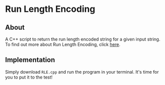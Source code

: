 # Run Length Encoding

## About

A C++ script to return the run length encoded string for a given input string. To find out more about Run Length Encoding, click [here](https://en.wikipedia.org/wiki/Run-length_encoding).

## Implementation

Simply download `RLE.cpp` and run the program in your terminal. It's time for you to put it to the test!
